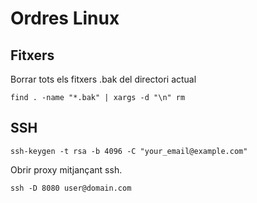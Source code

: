 <!-- TITLE: Ordres Linux -->
<!-- SUBTITLE: A quick summary of Ordres Linux -->

# Ordres Linux
## Fitxers

Borrar tots els fitxers .bak del directori actual

`find . -name "*.bak" | xargs -d "\n" rm`



## SSH

`ssh-keygen -t rsa -b 4096 -C "your_email@example.com"`

Obrir proxy mitjançant ssh.

`ssh -D 8080 user@domain.com`

